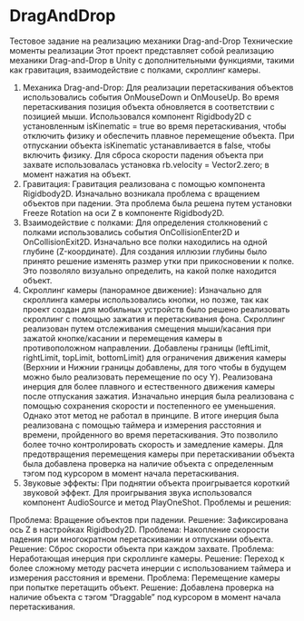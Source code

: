 # DragAndDrop
Тестовое задание на реализацию механики Drag-and-Drop
Технические моменты реализации
Этот проект представляет собой реализацию механики Drag-and-Drop в Unity с дополнительными функциями, такими как гравитация, взаимодействие с полками, скроллинг камеры.
1. Механика Drag-and-Drop:
Для реализации перетаскивания объектов использовались события OnMouseDown и OnMouseUp.
Во время перетаскивания позиция объекта обновляется в соответствии с позицией мыши.
Использовался компонент Rigidbody2D с установленным isKinematic = true во время перетаскивания, чтобы отключить физику и обеспечить плавное перемещение объекта. При отпускании объекта isKinematic устанавливается в false, чтобы включить физику.
Для сброса скорости падения объекта при захвате использовалась установка rb.velocity = Vector2.zero; в момент нажатия на объект.
2. Гравитация:
Гравитация реализована с помощью компонента Rigidbody2D.
Изначально возникала проблема с вращением объектов при падении. Эта проблема была решена путем установки Freeze Rotation на оси Z в компоненте Rigidbody2D.
3. Взаимодействие с полками:
Для определения столкновений с полками использовались события OnCollisionEnter2D и OnCollisionExit2D.
Изначально все полки находились на одной глубине (Z-координате). Для создания иллюзии глубины было принято решение изменять размер утки при прикосновении к полке. Это позволяло визуально определить, на какой полке находится объект.
4. Скроллинг камеры (панорамное движение):
Изначально для скроллинга камеры использовались кнопки, но позже, так как проект создан для мобильных устройств было решено реализовать скроллинг с помощью зажатия и перетаскивания фона.
Скроллинг реализован путем отслеживания смещения мыши/касания при зажатой кнопке/касании и перемещения камеры в противоположном направлении.
Добавлены границы (leftLimit, rightLimit, topLimit, bottomLimit) для ограничения движения камеры (Верхнии и Нижнии границы добавлены, для того чтобы в будущем можно было реализовать перемещение по осу Y).
Реализована инерция для более плавного и естественного движения камеры после отпускания зажатия.
Изначально инерция была реализована с помощью сохранения скорости и постепенного ее уменьшения. Однако этот метод не работал в принципе.
В итоге инерция была реализована с помощью таймера и измерения расстояния и времени, пройденного во время перетаскивания. Это позволило более точно контролировать скорость и замедление камеры.
Для предотвращения перемещения камеры при перетаскивании объекта была добавлена проверка на наличие объекта с определенным тэгом под курсором в момент начала перетаскивания.
5. Звуковые эффекты:
При поднятии объекта проигрывается короткий звуковой эффект.
Для проигрывания звука использовался компонент AudioSource и метод PlayOneShot.
Проблемы и решения:

Проблема: Вращение объектов при падении.
Решение: Зафиксирована ось Z в настройках Rigidbody2D.
Проблема: Накопление скорости падения при многократном перетаскивании и отпускании объекта.
Решение: Сброс скорости объекта при каждом захвате.
Проблема: Неработающая инерция при скроллинге камеры.
Решение: Переход к более сложному методу расчета инерции с использованием таймера и измерения расстояния и времени.
Проблема: Перемещение камеры при попытке перетащить объект.
Решение: Добавлена проверка на наличие объекта с тэгом “Draggable” под курсором в момент начала перетаскивания.
